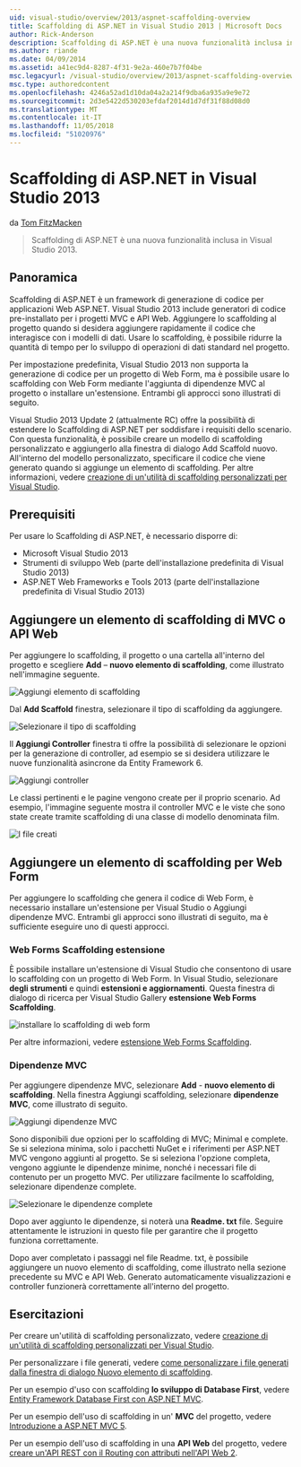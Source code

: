 ```yaml
---
uid: visual-studio/overview/2013/aspnet-scaffolding-overview
title: Scaffolding di ASP.NET in Visual Studio 2013 | Microsoft Docs
author: Rick-Anderson
description: Scaffolding di ASP.NET è una nuova funzionalità inclusa in Visual Studio 2013.
ms.author: riande
ms.date: 04/09/2014
ms.assetid: a41ec9d4-8287-4f31-9e2a-460e7b7f04be
msc.legacyurl: /visual-studio/overview/2013/aspnet-scaffolding-overview
msc.type: authoredcontent
ms.openlocfilehash: 4246a52ad1d10da04a2a214f9dba6a935a9e9e72
ms.sourcegitcommit: 2d3e5422d530203efdaf2014d1d7df31f88d08d0
ms.translationtype: MT
ms.contentlocale: it-IT
ms.lasthandoff: 11/05/2018
ms.locfileid: "51020976"
---
```

<a name="aspnet-scaffolding-in-visual-studio-2013"></a>Scaffolding di ASP.NET in Visual Studio 2013
====================
da [Tom FitzMacken](https://github.com/tfitzmac)

> Scaffolding di ASP.NET è una nuova funzionalità inclusa in Visual Studio 2013.


## <a name="overview"></a>Panoramica

Scaffolding di ASP.NET è un framework di generazione di codice per applicazioni Web ASP.NET. Visual Studio 2013 include generatori di codice pre-installato per i progetti MVC e API Web. Aggiungere lo scaffolding al progetto quando si desidera aggiungere rapidamente il codice che interagisce con i modelli di dati. Usare lo scaffolding, è possibile ridurre la quantità di tempo per lo sviluppo di operazioni di dati standard nel progetto.

Per impostazione predefinita, Visual Studio 2013 non supporta la generazione di codice per un progetto di Web Form, ma è possibile usare lo scaffolding con Web Form mediante l'aggiunta di dipendenze MVC al progetto o installare un'estensione. Entrambi gli approcci sono illustrati di seguito.

Visual Studio 2013 Update 2 (attualmente RC) offre la possibilità di estendere lo Scaffolding di ASP.NET per soddisfare i requisiti dello scenario. Con questa funzionalità, è possibile creare un modello di scaffolding personalizzato e aggiungerlo alla finestra di dialogo Add Scaffold nuovo. All'interno del modello personalizzato, specificare il codice che viene generato quando si aggiunge un elemento di scaffolding. Per altre informazioni, vedere [creazione di un'utilità di scaffolding personalizzati per Visual Studio](https://go.microsoft.com/fwlink/p/?LinkId=395029).

## <a name="prerequisites"></a>Prerequisiti

Per usare lo Scaffolding di ASP.NET, è necessario disporre di:

- Microsoft Visual Studio 2013
- Strumenti di sviluppo Web (parte dell'installazione predefinita di Visual Studio 2013)
- ASP.NET Web Frameworks e Tools 2013 (parte dell'installazione predefinita di Visual Studio 2013)

## <a name="add-a-scaffolded-item-to-mvc-or-web-api"></a>Aggiungere un elemento di scaffolding di MVC o API Web

Per aggiungere lo scaffolding, il progetto o una cartella all'interno del progetto e scegliere **Add** – **nuovo elemento di scaffolding**, come illustrato nell'immagine seguente.

![Aggiungi elemento di scaffolding](aspnet-scaffolding-overview/_static/image1.png)

Dal **Add Scaffold** finestra, selezionare il tipo di scaffolding da aggiungere.

![Selezionare il tipo di scaffolding](aspnet-scaffolding-overview/_static/image2.png)

Il **Aggiungi Controller** finestra ti offre la possibilità di selezionare le opzioni per la generazione di controller, ad esempio se si desidera utilizzare le nuove funzionalità asincrone da Entity Framework 6.

![Aggiungi controller](aspnet-scaffolding-overview/_static/image3.png)

Le classi pertinenti e le pagine vengono create per il proprio scenario. Ad esempio, l'immagine seguente mostra il controller MVC e le viste che sono state create tramite scaffolding di una classe di modello denominata film.

![I file creati](aspnet-scaffolding-overview/_static/image4.png)

## <a name="add-a-scaffolded-item-to-web-forms"></a>Aggiungere un elemento di scaffolding per Web Form

Per aggiungere lo scaffolding che genera il codice di Web Form, è necessario installare un'estensione per Visual Studio o Aggiungi dipendenze MVC. Entrambi gli approcci sono illustrati di seguito, ma è sufficiente eseguire uno di questi approcci.

### <a name="web-forms-scaffolding-extension"></a>Web Forms Scaffolding estensione

È possibile installare un'estensione di Visual Studio che consentono di usare lo scaffolding con un progetto di Web Form. In Visual Studio, selezionare **degli strumenti** e quindi **estensioni e aggiornamenti**. Questa finestra di dialogo di ricerca per Visual Studio Gallery **estensione Web Forms Scaffolding**.

![installare lo scaffolding di web form](aspnet-scaffolding-overview/_static/image5.png)

Per altre informazioni, vedere [estensione Web Forms Scaffolding](https://go.microsoft.com/fwlink/p/?LinkId=396478).

### <a name="mvc-dependencies"></a>Dipendenze MVC

Per aggiungere dipendenze MVC, selezionare **Add** - **nuovo elemento di scaffolding**. Nella finestra Aggiungi scaffolding, selezionare **dipendenze MVC**, come illustrato di seguito.

![Aggiungi dipendenze MVC](aspnet-scaffolding-overview/_static/image6.png)

Sono disponibili due opzioni per lo scaffolding di MVC; Minimal e complete. Se si seleziona minima, solo i pacchetti NuGet e i riferimenti per ASP.NET MVC vengono aggiunti al progetto. Se si seleziona l'opzione completa, vengono aggiunte le dipendenze minime, nonché i necessari file di contenuto per un progetto MVC. Per utilizzare facilmente lo scaffolding, selezionare dipendenze complete.

![Selezionare le dipendenze complete](aspnet-scaffolding-overview/_static/image7.png)

Dopo aver aggiunto le dipendenze, si noterà una **Readme. txt** file. Seguire attentamente le istruzioni in questo file per garantire che il progetto funziona correttamente.

Dopo aver completato i passaggi nel file Readme. txt, è possibile aggiungere un nuovo elemento di scaffolding, come illustrato nella sezione precedente su MVC e API Web. Generato automaticamente visualizzazioni e controller funzionerà correttamente all'interno del progetto.

## <a name="tutorials"></a>Esercitazioni

Per creare un'utilità di scaffolding personalizzato, vedere [creazione di un'utilità di scaffolding personalizzati per Visual Studio](https://go.microsoft.com/fwlink/p/?LinkId=395029).

Per personalizzare i file generati, vedere [come personalizzare i file generati dalla finestra di dialogo Nuovo elemento di scaffolding](https://blogs.msdn.com/b/webdev/archive/2013/12/26/how-to-customize-the-generated-files-from-the-new-scaffolded-item-dialog.aspx).

Per un esempio d'uso con scaffolding **lo sviluppo di Database First**, vedere [Entity Framework Database First con ASP.NET MVC](../../../mvc/overview/getting-started/database-first-development/setting-up-database.md).

Per un esempio dell'uso di scaffolding in un' **MVC** del progetto, vedere [Introduzione a ASP.NET MVC 5](../../../mvc/overview/getting-started/introduction/getting-started.md).

Per un esempio dell'uso di scaffolding in una **API Web** del progetto, vedere [creare un'API REST con il Routing con attributi nell'API Web 2](../../../web-api/overview/web-api-routing-and-actions/create-a-rest-api-with-attribute-routing.md).
